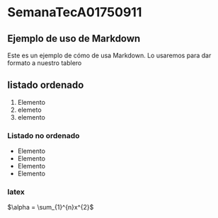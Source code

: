 # SemanaTecA01750911

## Ejemplo de uso de Markdown

Este es un ejemplo de cómo de usa 
Markdown. Lo usaremos para dar formato
a nuestro tablero

## listado ordenado

1. Elemento
2. elemeto 
3. elemento

### Listado no ordenado 

- Elemento 
- Elemento 
- Elemento 
- Elemento 

### latex

$\alpha = \sum_{1}^{n}x^{2}$